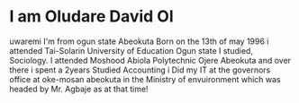 # I am Oludare David Ol
uwaremi
I'm from ogun state Abeokuta
Born on the 13th of may 1996
i attended Tai-Solarin University of Education Ogun state
I studied, Sociology.
I attended Moshood Abiola Polytechnic Ojere Abeokuta and over there i spent a 2years
Studied Accounting
i Did my IT at the governors office at oke-mosan abeokuta in the Ministry of envuironment which was headed by Mr. Agbaje as at that time!
